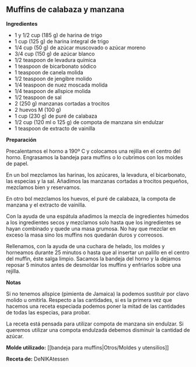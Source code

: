 ## Muffins de calabaza y manzana

**Ingredientes**

- 1 y 1/2 cup (185 g) de harina de trigo
- 1 cup (125 g) de harina integral de trigo
- 1/4 cup (50 g) de azúcar muscovado o azúcar moreno 
- 3/4 cup (150 g) de azúcar blanco 
- 1/2 teaspoon de levadura química
- 1 teaspoon de bicarbonato sódico
- 1 teaspoon de canela molida
- 1/2 teaspoon de jengibre molido
- 1/4 teaspoon de nuez moscada molida
- 1/4 teaspoon de allspice molida
- 1/2 teaspoon de sal
- 2 (250 g) manzanas cortadas a trocitos
- 2 huevos M (100 g)
- 1 cup (230 g) de puré de calabaza
- 1/2 cup (120 ml o 125 g) de compota de manzana sin endulzar
- 1 teaspoon de extracto de vainilla

**Preparación**

Precalentamos el horno a 190º C y colocamos una rejilla en el centro del horno. Engrasamos la bandeja para muffins o lo cubrimos con los moldes de papel.

En un bol mezclamos las harinas, los azúcares, la levadura, el bicarbonato, las especias y la sal. Añadimos las manzanas cortadas a trocitos pequeños, mezclamos bien y reservamos.

En otro bol mezclamos los huevos, el puré de calabaza, la compota de manzana y el extracto de vainilla.

Con la ayuda de una espátula añadimos la mezcla de ingredientes húmedos a los ingredientes secos y mezclamos solo hasta que los ingredientes se hayan combinado y quede una masa grumosa. No hay que mezclar en exceso la masa sino los muffins nos quedarán duros y correosos.

Rellenamos, con la ayuda de una cuchara de helado, los moldes y horneamos durante 25 minutos o hasta que al insertar un palillo en el centro del muffin, éste salga limpio. Sacamos la bandeja del horno y la dejamos reposar 5 minutos antes de desmoldar los muffins y enfriarlos sobre una rejilla.

**Notas**

Si no tenemos allspice (pimienta de Jamaica) la podemos sustituir por clavo molido u omitirla. Respecto a las cantidades, si es la primera vez que hacemos una receta especiada podemos poner la mitad de las cantidades de todas las especias, para probar.

La receta está pensada para utilizar compota de manzana sin endulzar. Si queremos utilizar una compota endulzada debemos disminuir la cantidad de azúcar.

**Molde utilizado:** [[bandeja para muffins|Otros/Moldes y utensilios]]

**Receta de:** DeNIKAtessen